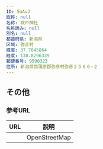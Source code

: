 ```yaml
---
ID: 5uAvJ
総称: null
名称: 祓戸神社
名称読み: null
別名: null
都道府県: 新潟県
区域: 弥彦村
緯度: 37.7045864
経度: 138.8296339
郵便番号: 9590323
住所: 新潟県西蒲原郡弥彦村弥彦２５６６−２
---
```


## その他

### 参考URL

| URL | 説明          |
| --- | ------------- |
|     | OpenStreetMap |
